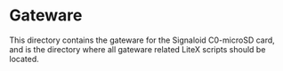 # Gateware
This directory contains the gateware for the Signaloid C0-microSD card, and is the directory where all gateware related LiteX scripts should be located.
